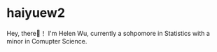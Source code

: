 # haiyuew2
Hey, there👋！
I'm Helen Wu, currently a sohpomore in Statistics with a minor in Comupter Science. 

